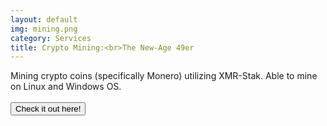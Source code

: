 ```yaml
---
layout: default
img: mining.png 
category: Services
title: Crypto Mining:<br>The New-Age 49er
---
```

Mining crypto coins (specifically Monero) utilizing XMR-Stak. Able to mine on Linux and Windows OS.
<br>
<br>
<a href="https://github.com/Kookster310/xmr-miner"><button>Check it out here!</button></a>
